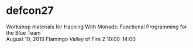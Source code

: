# defcon27
Workshop materials for Hacking With Monads: Functional Programming for the Blue Team<br/>
August 10, 2019 Flamingo Valley of Fire 2 10:00-14:00

